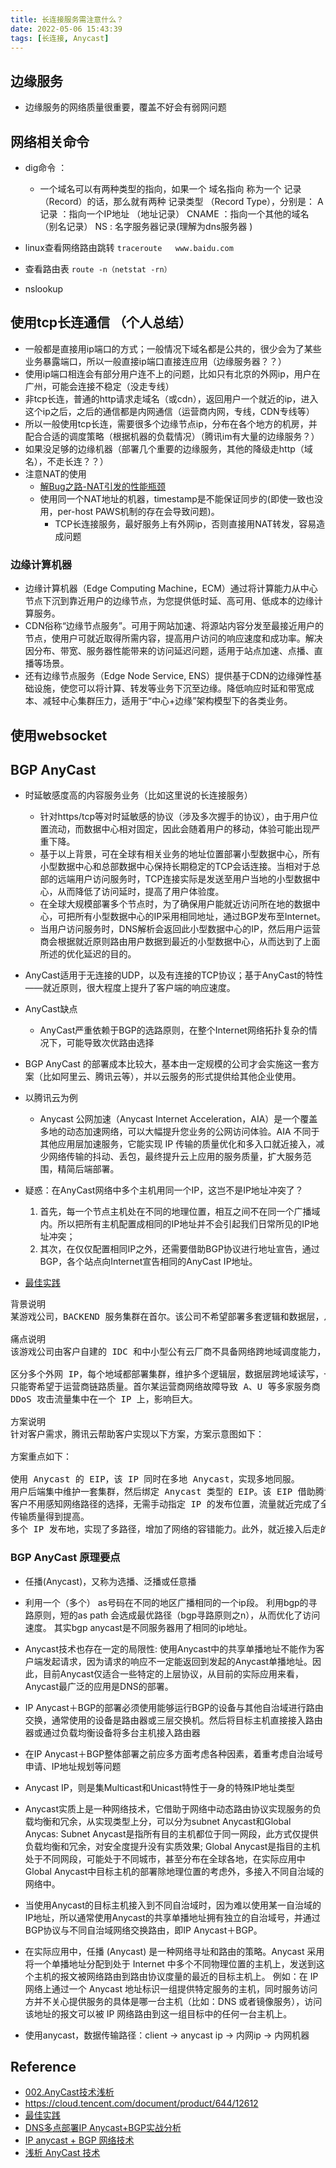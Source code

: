 ```yaml
---
title: 长连接服务需注意什么？
date: 2022-05-06 15:43:39
tags: [长连接, Anycast]
---
```


## 边缘服务
+ 边缘服务的网络质量很重要，覆盖不好会有弱网问题

## 网络相关命令
+ dig命令 ：
    - 一个域名可以有两种类型的指向，如果一个 域名指向 称为一个 记录 （Record）的话，那么就有两种 记录类型 （Record Type），分别是：
      A记录 ：指向一个IP地址 （地址记录）
      CNAME ：指向一个其他的域名（别名记录）
      NS : 名字服务器记录(理解为dns服务器 )
+ linux查看网络路由跳转
`traceroute   www.baidu.com`

+ 查看路由表
`route -n（netstat -rn）`  

+ nslookup  

## 使用tcp长连通信 （个人总结）
+ 一般都是直接用ip端口的方式；一般情况下域名都是公共的，很少会为了某些业务暴露端口，所以一般直接ip端口直接连应用（边缘服务器？？）  
+ 使用ip端口相连会有部分用户连不上的问题，比如只有北京的外网ip，用户在广州，可能会连接不稳定（没走专线）
+ 非tcp长连，普通的http请求走域名（或cdn），返回用户一个就近的ip，进入这个ip之后，之后的通信都是内网通信（运营商内网，专线，CDN专线等）
+ 所以一般使用tcp长连，需要很多个边缘节点ip，分布在各个地方的机房，并配合合适的调度策略（根据机器的负载情况）（腾讯im有大量的边缘服务？）
+ 如果没足够的边缘机器（部署几个重要的边缘服务，其他的降级走http（域名），不走长连？？）
+ 注意NAT的使用
	- [解Bug之路-NAT引发的性能瓶颈](https://mp.weixin.qq.com/s/wlqxDDVUj0zH52JpK12L5w)
  - 使用同一个NAT地址的机器，timestamp是不能保证同步的(即使一致也没用，per-host PAWS机制的存在会导致问题)。
	- TCP长连接服务，最好服务上有外网ip，否则直接用NAT转发，容易造成问题


### 边缘计算机器
+ 边缘计算机器（Edge Computing Machine，ECM）通过将计算能力从中心节点下沉到靠近用户的边缘节点，为您提供低时延、高可用、低成本的边缘计算服务。
+ CDN俗称“边缘节点服务”。可用于网站加速、将源站内容分发至最接近用户的节点，使用户可就近取得所需内容，提高用户访问的响应速度和成功率。解决因分布、带宽、服务器性能带来的访问延迟问题，适用于站点加速、点播、直播等场景。
+ 还有边缘节点服务（Edge Node Service, ENS）提供基于CDN的边缘弹性基础设施，使您可以将计算、转发等业务下沉至边缘。降低响应时延和带宽成本、减轻中心集群压力，适用于“中心+边缘”架构模型下的各类业务。

## 使用websocket     

## BGP AnyCast
+ 时延敏感度高的内容服务业务（比如这里说的长连接服务）
    - 针对https/tcp等对时延敏感的协议（涉及多次握手的协议），由于用户位置流动，而数据中心相对固定，因此会随着用户的移动，体验可能出现严重下降。
    - 基于以上背景，可在全球有相关业务的地址位置部署小型数据中心，所有小型数据中心和总部数据中心保持长期稳定的TCP会话连接。当相对于总部的远端用户访问服务时，TCP连接实际是发送至用户当地的小型数据中心，从而降低了访问延时，提高了用户体验度。
    - 在全球大规模部署多个节点时，为了确保用户能就近访问所在地的数据中心，可把所有小型数据中心的IP采用相同地址，通过BGP发布至Internet。
    - 当用户访问服务时，DNS解析会返回此小型数据中心的IP，然后用户运营商会根据就近原则路由用户数据到最近的小型数据中心，从而达到了上面所述的优化延迟的目的。

+ AnyCast适用于无连接的UDP，以及有连接的TCP协议；基于AnyCast的特性——就近原则，很大程度上提升了客户端的响应速度。
+ AnyCast缺点
    - AnyCast严重依赖于BGP的选路原则，在整个Internet网络拓扑复杂的情况下，可能导致次优路由选择

+ BGP AnyCast 的部署成本比较大，基本由一定规模的公司才会实施这一套方案（比如阿里云、腾讯云等），并以云服务的形式提供给其他企业使用。
+ 以腾讯云为例
	- Anycast 公网加速（Anycast Internet Acceleration，AIA）是一个覆盖多地的动态加速网络，可以大幅提升您业务的公网访问体验。AIA 不同于其他应用层加速服务，它能实现 IP 传输的质量优化和多入口就近接入，减少网络传输的抖动、丢包，最终提升云上应用的服务质量，扩大服务范围，精简后端部署。
+ 疑惑：在AnyCast网络中多个主机用同一个IP，这岂不是IP地址冲突了？
	1. 首先，每一个节点主机处在不同的地理位置，相互之间不在同一个广播域内。所以把所有主机配置成相同的IP地址并不会引起我们日常所见的IP地址冲突；
	2. 其次，在仅仅配置相同IP之外，还需要借助BGP协议进行地址宣告，通过BGP，各个站点向Internet宣告相同的AnyCast IP地址。

+ [最佳实践](https://cloud.tencent.com/document/product/644/12623)  

<pre>
背景说明
某游戏公司，BACKEND 服务集群在首尔。该公司不希望部署多套逻辑和数据层，从而降低成本，但又希望全球的客户能够接入，需要全局漂移 IP 作为访问的唯一入口，并可做全局的就近分配、动态流量分配、故障剔除。

痛点说明
该游戏公司由客户自建的 IDC 和中小型公有云厂商不具备网络跨地域调度能力，更无 Anycast 能力，显然无法满足客户需求。易被如下问题困扰：

区分多个外网 IP，每个地域都部署集群，维护多个逻辑层，数据层跨地域读写，一致性和实时性较差。
只能寄希望于运营商链路质量。首尔某运营商网络故障导致 A、U 等多家服务商 BGP 网络异常，部分地区无法访问，该游戏的用户流失严重。
DDoS 攻击流量集中在一个 IP 上，影响巨大。

方案说明
针对客户需求，腾讯云帮助客户实现以下方案，方案示意图如下：

方案重点如下：

使用 Anycast 的 EIP，该 IP 同时在多地 Anycast，实现多地同服。
用户后端集中维护一套集群，然后绑定 Anycast 类型的 EIP。该 EIP 借助腾讯云内网和 POP 点，多地发路由。
客户不用感知网络路径的选择，无需手动指定 IP 的发布位置，流量就近完成了全局负载均衡，从最优的地域进出，后端得到简化。同时，客户的 IP 得到收敛，无需每个地域配一个 IP 和 DNS 规则，在备案和管理上得到简化。
传输质量得到提高。
多个 IP 发布地，实现了多路径，增加了网络的容错能力。此外，就近接入后走的是专线传输，比公网传输更可靠、更低延时，提升了玩家的体验。
</pre>


### BGP AnyCast 原理要点
+ 任播(Anycast)，又称为选播、泛播或任意播

+ 利用一个（多个） as号码在不同的地区广播相同的一个ip段。
利用bgp的寻路原则，短的as path 会选成最优路径（bgp寻路原则之n），从而优化了访问速度。
其实bgp anycast是不同服务器用了相同的ip地址。

+ Anycast技术也存在一定的局限性:
使用Anycast中的共享单播地址不能作为客户端发起请求，因为请求的响应不一定能返回到发起的Anycast单播地址。因此，目前Anycast仅适合一些特定的上层协议，从目前的实际应用来看， Anycast最广泛的应用是DNS的部署。

+ IP Anycast＋BGP的部署必须使用能够运行BGP的设备与其他自治域进行路由交换，通常使用的设备是路由器或三层交换机。然后将目标主机直接接入路由器或通过负载均衡设备将多台主机接入路由器
+ 在IP Anycast＋BGP整体部署之前应多方面考虑各种因素，着重考虑自治域号申请、IP地址规划等问题

+ Anycast IP，则是集Multicast和Unicast特性于一身的特殊IP地址类型

+ Anycast实质上是一种网络技术，它借助于网络中动态路由协议实现服务的负载均衡和冗余，从实现类型上分，可以分为subnet Anycast和Global Anycas: Subnet Anycast是指所有目的主机都位于同一网段，此方式仅提供负载均衡和冗余，对安全度提升没有实质效果; Global Anycast是指目的主机处于不同网段，可能处于不同城市，甚至分布在全球各地，在实际应用中Global Anycast中目标主机的部署除地理位置的考虑外，多接入不同自治域的网络中。
+ 当使用Anycast的目标主机接入到不同自治域时，因为难以使用某一自治域的IP地址，所以通常使用Anycast的共享单播地址拥有独立的自治域号，并通过BGP协议与不同自治域网络交换路由，即IP Anycast＋BGP。


+ 在实际应用中，任播 (Anycast) 是一种网络寻址和路由的策略。Anycast 采用将一个单播地址分配到处于 Internet 中多个不同物理位置的主机上，发送到这个主机的报文被网络路由到路由协议度量的最近的目标主机上。
    例如：在 IP 网络上通过一个 Anycast 地址标识一组提供特定服务的主机，同时服务访问方并不关心提供服务的具体是哪一台主机（比如：DNS 或者镜像服务），访问该地址的报文可以被 IP 网络路由到这一组目标中的任何一台主机上。

+ 使用anycast，数据传输路径：client -> anycast ip -> 内网ip -> 内网机器


## Reference
+ [002.AnyCast技术浅析](https://cloud.tencent.com/developer/article/1473063)
+ <https://cloud.tencent.com/document/product/644/12612>
+ [最佳实践](https://cloud.tencent.com/document/product/644/12623)
+ [DNS多点部署IP Anycast+BGP实战分析](https://www.linuxidc.com/Linux/2014-08/105816.htm)
+ [IP anycast + BGP 网络技术](https://www.cnblogs.com/du-z/p/15603392.html)
+ [浅析 AnyCast 技术](https://juejin.cn/post/6844903638679175175)